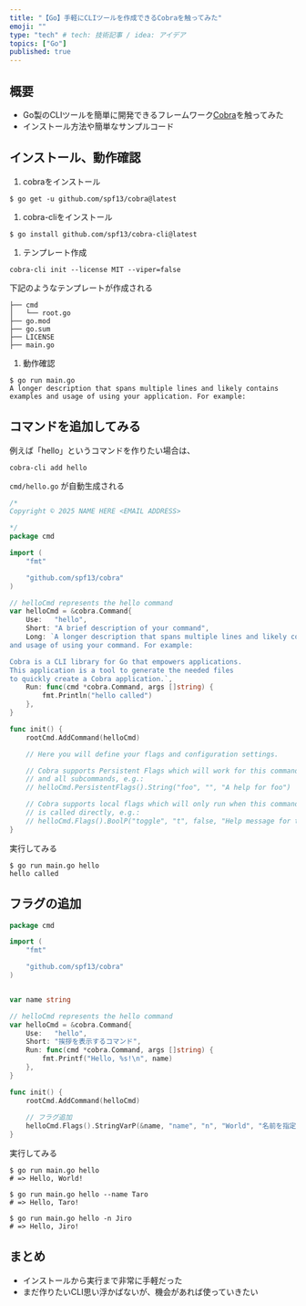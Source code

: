 ```yaml
---
title: "【Go】手軽にCLIツールを作成できるCobraを触ってみた"
emoji: ""
type: "tech" # tech: 技術記事 / idea: アイデア
topics: ["Go"]
published: true
---
```


## 概要

- Go製のCLIツールを簡単に開発できるフレームワーク[Cobra](https://github.com/spf13/cobra)を触ってみた
- インストール方法や簡単なサンプルコード

## インストール、動作確認

1. cobraをインストール

```shell
$ go get -u github.com/spf13/cobra@latest
```

1. cobra-cliをインストール

```shell
$ go install github.com/spf13/cobra-cli@latest
```

1. テンプレート作成

```shell
cobra-cli init --license MIT --viper=false
```


下記のようなテンプレートが作成される


```shell
├── cmd
│   └── root.go
├── go.mod
├── go.sum
├── LICENSE
├── main.go
```

1. 動作確認

```shell
$ go run main.go
A longer description that spans multiple lines and likely contains
examples and usage of using your application. For example:
```


## コマンドを追加してみる


例えば「hello」というコマンドを作りたい場合は、


```shell
cobra-cli add hello
```


`cmd/hello.go` が自動生成される


```go
/*
Copyright © 2025 NAME HERE <EMAIL ADDRESS>

*/
package cmd

import (
	"fmt"

	"github.com/spf13/cobra"
)

// helloCmd represents the hello command
var helloCmd = &cobra.Command{
	Use:   "hello",
	Short: "A brief description of your command",
	Long: `A longer description that spans multiple lines and likely contains examples
and usage of using your command. For example:

Cobra is a CLI library for Go that empowers applications.
This application is a tool to generate the needed files
to quickly create a Cobra application.`,
	Run: func(cmd *cobra.Command, args []string) {
		fmt.Println("hello called")
	},
}

func init() {
	rootCmd.AddCommand(helloCmd)

	// Here you will define your flags and configuration settings.

	// Cobra supports Persistent Flags which will work for this command
	// and all subcommands, e.g.:
	// helloCmd.PersistentFlags().String("foo", "", "A help for foo")

	// Cobra supports local flags which will only run when this command
	// is called directly, e.g.:
	// helloCmd.Flags().BoolP("toggle", "t", false, "Help message for toggle")
}
```


実行してみる


```shell
$ go run main.go hello
hello called
```


## フラグの追加


```go
package cmd

import (
	"fmt"

	"github.com/spf13/cobra"
)


var name string

// helloCmd represents the hello command
var helloCmd = &cobra.Command{
	Use:   "hello",
	Short: "挨拶を表示するコマンド",
	Run: func(cmd *cobra.Command, args []string) {
		fmt.Printf("Hello, %s!\n", name)
	},
}

func init() {
	rootCmd.AddCommand(helloCmd)
	
	// フラグ追加
	helloCmd.Flags().StringVarP(&name, "name", "n", "World", "名前を指定できます")
}
```


実行してみる


```shell
$ go run main.go hello
# => Hello, World!

$ go run main.go hello --name Taro
# => Hello, Taro!

$ go run main.go hello -n Jiro
# => Hello, Jiro!

```


## まとめ

- インストールから実行まで非常に手軽だった
- まだ作りたいCLI思い浮かばないが、機会があれば使っていきたい

